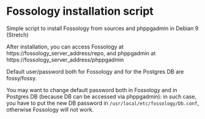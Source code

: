 # Fossology installation script
Simple script to install Fossology from sources and phppgadmin in Debian 9 (Stretch)

After installation, you can access Fossology at https://fossology_server_address/repo, and phppgadmin at https://fossology_server_address/phppgadmin 

Default user/password both for Fossology and for the Postgres DB are fossy/fossy.

You may want to change default password both in Fossology and in Postgres DB (because DB can be accessed via phppgadmin):
in such case, you have to put the new DB password in `/usr/local/etc/fossology/Db.conf`, otherwise Fossology will not work.
